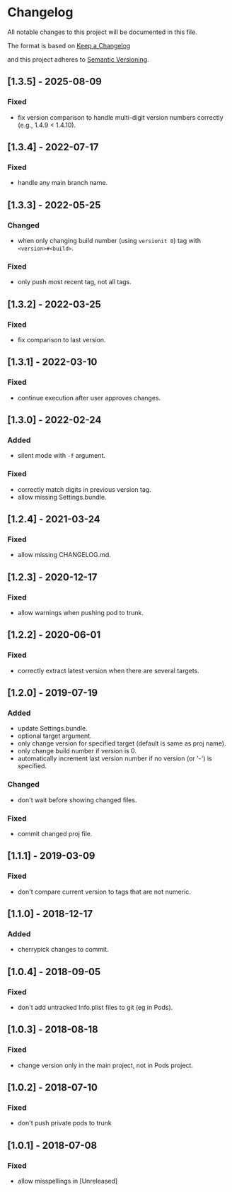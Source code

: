 # Changelog
All notable changes to this project will be documented in this file.

The format is based on [Keep a Changelog](http://keepachangelog.com/en/1.0.0/)

and this project adheres to [Semantic Versioning](http://semver.org/spec/v2.0.0.html).

## [1.3.5] - 2025-08-09

### Fixed
- fix version comparison to handle multi-digit version numbers correctly (e.g., 1.4.9 < 1.4.10).

## [1.3.4] - 2022-07-17

### Fixed
- handle any main branch name.

## [1.3.3] - 2022-05-25

### Changed
- when only changing build number (using `versionit 0`) tag with `<version>#<build>`.

### Fixed
- only push most recent tag, not all tags.

## [1.3.2] - 2022-03-25

### Fixed
- fix comparison to last version.

## [1.3.1] - 2022-03-10

### Fixed
- continue execution after user approves changes.

## [1.3.0] - 2022-02-24

### Added
- silent mode with `-f` argument.

### Fixed
- correctly match digits in previous version tag.
- allow missing Settings.bundle.

## [1.2.4] - 2021-03-24

### Fixed
- allow missing CHANGELOG.md.

## [1.2.3] - 2020-12-17

### Fixed
- allow warnings when pushing pod to trunk.

## [1.2.2] - 2020-06-01

### Fixed
- correctly extract latest version when there are several targets.

## [1.2.0] - 2019-07-19

### Added
- update Settings.bundle.
- optional target argument.
- only change version for specified target (default is same as proj name).
- only change build number if version is 0.
- automatically increment last version number if no version (or '-') is specified.

### Changed
- don't wait before showing changed files.

### Fixed
- commit changed proj file.

## [1.1.1] - 2019-03-09

### Fixed
- don't compare current version to tags that are not numeric.

## [1.1.0] - 2018-12-17

### Added
- cherrypick changes to commit.

## [1.0.4] - 2018-09-05

### Fixed
- don't add untracked Info.plist files to git (eg in Pods).

## [1.0.3] - 2018-08-18

### Fixed
- change version only in the main project, not in Pods project.

## [1.0.2] - 2018-07-10

### Fixed
- don't push private pods to trunk

## [1.0.1] - 2018-07-08

### Fixed
- allow misspellings in [Unreleased]

